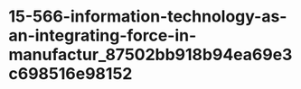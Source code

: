 # 15-566-information-technology-as-an-integrating-force-in-manufactur_87502bb918b94ea69e3c698516e98152